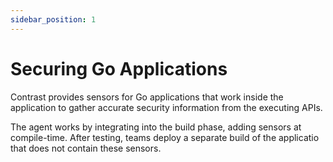 ```yaml
---
sidebar_position: 1
---
```


# Securing Go Applications

Contrast provides sensors for Go applications that work inside the application to gather accurate security information from the executing APIs.

The agent works by integrating into the build phase, adding sensors at compile-time. After testing, teams deploy a separate build of the applicatio that does not contain these sensors.

